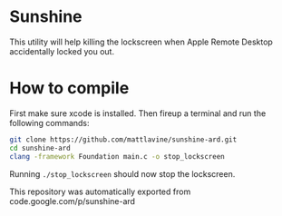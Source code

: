 # Sunshine
This utility will help killing the lockscreen when Apple Remote Desktop accidentally locked you out. 

# How to compile
First make sure xcode is installed. Then fireup a terminal and run the following commands:

```bash
git clone https://github.com/mattlavine/sunshine-ard.git
cd sunshine-ard
clang -framework Foundation main.c -o stop_lockscreen
```
Running `./stop_lockscreen` should now stop the lockscreen.

This repository was automatically exported from code.google.com/p/sunshine-ard
